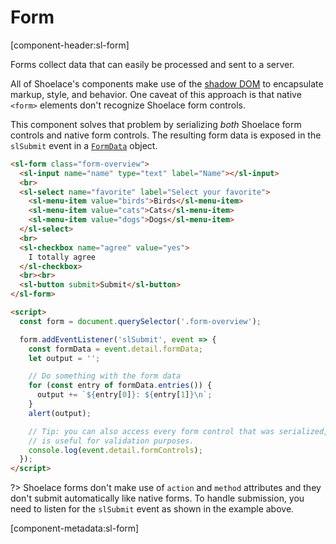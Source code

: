 # Form

[component-header:sl-form]

Forms collect data that can easily be processed and sent to a server.

All of Shoelace's components make use of the [shadow DOM](https://developer.mozilla.org/en-US/docs/Web/Web_Components/Using_shadow_DOM) to encapsulate markup, style, and behavior. One caveat of this approach is that native `<form>` elements don't recognize Shoelace form controls.

This component solves that problem by serializing _both_ Shoelace form controls and native form controls. The resulting form data is exposed in the `slSubmit` event in a [`FormData`](https://developer.mozilla.org/en-US/docs/Web/API/FormData) object.

```html preview
<sl-form class="form-overview">
  <sl-input name="name" type="text" label="Name"></sl-input>
  <br>
  <sl-select name="favorite" label="Select your favorite">
    <sl-menu-item value="birds">Birds</sl-menu-item>
    <sl-menu-item value="cats">Cats</sl-menu-item>
    <sl-menu-item value="dogs">Dogs</sl-menu-item>
  </sl-select>
  <br>
  <sl-checkbox name="agree" value="yes">
    I totally agree
  </sl-checkbox>
  <br><br>
  <sl-button submit>Submit</sl-button>
</sl-form>

<script>
  const form = document.querySelector('.form-overview');

  form.addEventListener('slSubmit', event => {
    const formData = event.detail.formData;
    let output = '';

    // Do something with the form data
    for (const entry of formData.entries()) {
      output += `${entry[0]}: ${entry[1]}\n`;
    }
    alert(output);

    // Tip: you can also access every form control that was serialized, which
    // is useful for validation purposes.
    console.log(event.detail.formControls);
  });
</script>
```

?> Shoelace forms don't make use of `action` and `method` attributes and they don't submit automatically like native forms. To handle submission, you need to listen for the `slSubmit` event as shown in the example above.

[component-metadata:sl-form]
